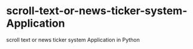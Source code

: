 # scroll-text-or-news-ticker-system-Application
scroll text or news ticker system Application in Python
